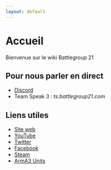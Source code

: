 ```yaml
---
layout: default
---
```


# Accueil

Bienvenue sur le wiki Battlegroup 21

## Pour nous parler en direct
* [Discord](https://discord.gg/jjchTqr)
* Team Speak 3 : *ts.battlegroup21.com*

## Liens utiles
* [Site web](http://www.battlegroup21.com)
* [YouTube](https://www.youtube.com/c/battlegroup21)
* [Twitter](https://twitter.com/BattleGroup21)
* [Facebook](https://www.facebook.com/battlegroup21)
* [Steam](http://steamcommunity.com/groups/battlegroup21)
* [ArmA3 Units](https://units.arma3.com/unit/battlegroup21)

